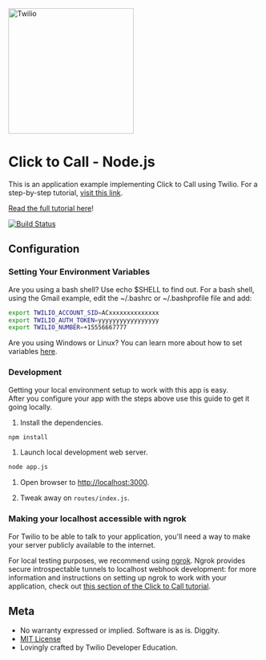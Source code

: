 
<a href="https://www.twilio.com">
  <img src="https://static0.twilio.com/marketing/bundles/marketing/img/logos/wordmark-red.svg" alt=Twilio width=250 />
</a>


# Click to Call - Node.js

This is an application example implementing Click to Call using Twilio.  For a
step-by-step tutorial, [visit this link](https://twilio.com/docs/howto/click-to-call).

[Read the full tutorial here](https://www.twilio.com/docs/tutorials/walkthrough/click-to-call/node/express)!

[![Build Status](https://travis-ci.org/TwilioDevEd/clicktocall-node.svg?branch=master)](https://travis-ci.org/TwilioDevEd/clicktocall-node)

## Configuration

### Setting Your Environment Variables

Are you using a bash shell? Use echo $SHELL to find out. For a bash shell, using the Gmail example, edit the ~/.bashrc or ~/.bashprofile file and add:

```bash
export TWILIO_ACCOUNT_SID=ACxxxxxxxxxxxxxx
export TWILIO_AUTH_TOKEN=yyyyyyyyyyyyyyyyy
export TWILIO_NUMBER=+15556667777

```

Are you using Windows or Linux? You can learn more about how to set variables [here](https://www.java.com/en/download/help/path.xml).

### Development

Getting your local environment setup to work with this app is easy.  
After you configure your app with the steps above use this guide to
get it going locally.

1. Install the dependencies.

```bash
npm install
```

1. Launch local development web server.

```bash
node app.js
```

1. Open browser to [http://localhost:3000](http://localhost:3000).

1. Tweak away on `routes/index.js`.

### Making your localhost accessible with ngrok

For Twilio to be able to talk to your application, you'll need a way to make your server publicly available to the internet.

For local testing purposes, we recommend using [ngrok](http://ngrok.io/). Ngrok provides secure introspectable tunnels to localhost webhook development: for more information and instructions on setting up ngrok to work with your application, check out [this section of the Click to Call tutorial](https://www.twilio.com/docs/voice/tutorials/click-to-call-node-express#testing-your-app-locally).

## Meta

* No warranty expressed or implied.  Software is as is. Diggity.
* [MIT License](http://www.opensource.org/licenses/mit-license.html)
* Lovingly crafted by Twilio Developer Education.

